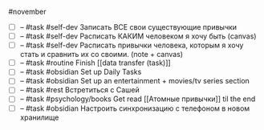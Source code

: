 #november 

- [ ] – #task #self-dev Записать ВСЕ свои существующие привычки 
- [ ] – #task #self-dev Расписать КАКИМ человеком я хочу быть (canvas)
- [ ] – #task #self-dev Расписать привычки человека, которым я хочу стать и сравнить их со своими. (note + canvas)
- [ ] – #task #routine Finish [[data transfer (task)]]
- [ ] – #task #obsidian Set up Daily Tasks
- [ ] – #task #obsidian Set up an entertainment + movies/tv series section
- [ ] – #task #rest Встретиться с Сашей
- [ ] – #task #psychology/books Get read [[Атомные привычки]] til the end 
- [ ] – #task #obsidian Настроить синхронизацию с телефоном в новом хранилище